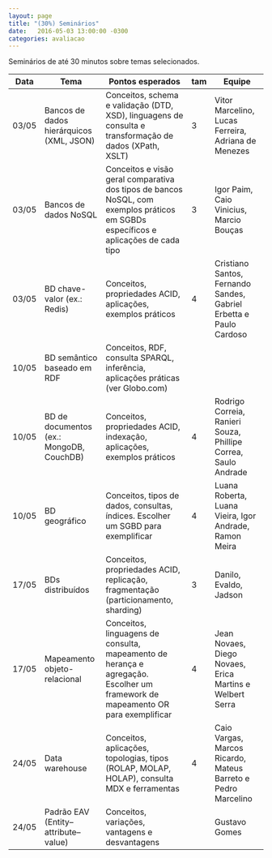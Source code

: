 ```yaml
---
layout: page
title: "(30%) Seminários"
date:   2016-05-03 13:00:00 -0300
categories: avaliacao
---
```


Seminários de até 30 minutos sobre temas selecionados.

| **Data** |                 **Tema**                 |                                                         **Pontos esperados**                                                        | **tam** |                             **Equipe**                             |
|----------|------------------------------------------|-------------------------------------------------------------------------------------------------------------------------------------|---------|--------------------------------------------------------------------|
| 03/05    | Bancos de dados hierárquicos (XML, JSON) | Conceitos, schema e validação (DTD, XSD), linguagens de consulta e transformação de dados (XPath, XSLT)                             |       3 | Vitor Marcelino, Lucas Ferreira, Adriana de Menezes                |
| 03/05    | Bancos de dados NoSQL                    | Conceitos e visão geral comparativa dos tipos de bancos NoSQL, com exemplos práticos em SGBDs específicos e aplicações de cada tipo |       3 | Igor Paim, Caio Vinicius, Marcio Bouças                            |
| 03/05    | BD chave-valor (ex.: Redis)              | Conceitos, propriedades ACID, aplicações, exemplos práticos                                                                         |       4 | Cristiano Santos, Fernando Sandes, Gabriel Erbetta e Paulo Cardoso |
| 10/05    | BD semântico baseado em RDF              | Conceitos, RDF, consulta SPARQL, inferência, aplicações práticas (ver Globo.com)                                                    |         |                                                                    |
| 10/05    | BD de documentos (ex.: MongoDB, CouchDB) | Conceitos, propriedades ACID, indexação, aplicações, exemplos práticos                                                              |       4 | Rodrigo Correia, Ranieri Souza, Phillipe Correa, Saulo Andrade     |
| 10/05    | BD geográfico                            | Conceitos, tipos de dados, consultas, índices. Escolher um SGBD para exemplificar                                                   |       4 | Luana Roberta, Luana Vieira, Igor Andrade, Ramon Meira             |
| 17/05    | BDs distribuídos                         | Conceitos, propriedades ACID, replicação, fragmentação (particionamento, sharding)                                                  |       3 | Danilo, Evaldo, Jadson                                             |
| 17/05    | Mapeamento objeto-relacional             | Conceitos, linguagens de consulta, mapeamento de herança e agregação. Escolher um framework de mapeamento OR para exemplificar      |       4 | Jean Novaes, Diego Novaes, Erica Martins e Welbert Serra           |
| 24/05    | Data warehouse                           | Conceitos, aplicações, topologias, tipos (ROLAP, MOLAP, HOLAP), consulta MDX e ferramentas                                          |       4 | Caio Vargas, Marcos Ricardo, Mateus Barreto e Pedro Marcelino      |
| 24/05    | Padrão EAV (Entity–attribute–value)      | Conceitos, variações, vantagens e desvantagens                                                                                      |         | Gustavo Gomes                                                      |
